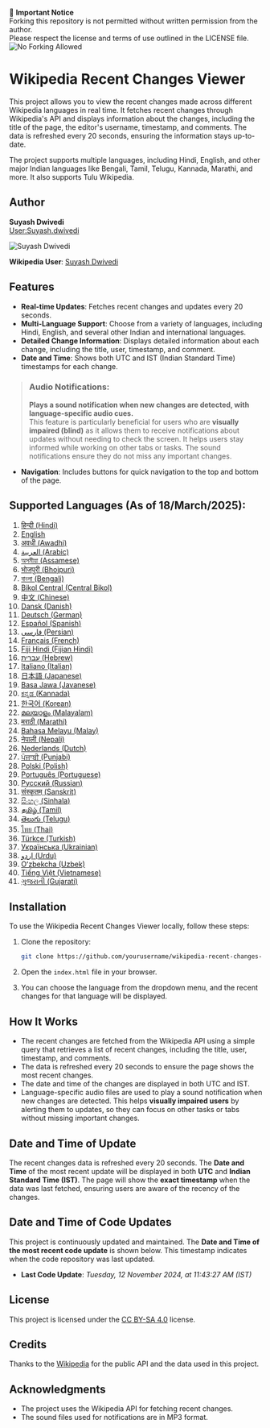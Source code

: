  🚫 **Important Notice**  
 Forking this repository is not permitted without written permission from the author.  
 Please respect the license and terms of use outlined in the LICENSE file. 
![No Forking Allowed](https://img.shields.io/badge/Forking-Not%20Allowed-red)

# Wikipedia Recent Changes Viewer

This project allows you to view the recent changes made across different Wikipedia languages in real time. It fetches recent changes through Wikipedia's API and displays information about the changes, including the title of the page, the editor's username, timestamp, and comments. The data is refreshed every 20 seconds, ensuring the information stays up-to-date.

The project supports multiple languages, including Hindi, English, and other major Indian languages like Bengali, Tamil, Telugu, Kannada, Marathi, and more. It also supports Tulu Wikipedia.

## Author

**Suyash Dwivedi**  
[User:Suyash.dwivedi](https://meta.wikimedia.org/wiki/User:Suyash.dwivedi)  

![Suyash Dwivedi](https://upload.wikimedia.org/wikipedia/commons/thumb/9/9c/Suyash_Dwivedi_01%28cropped%29.jpg/180px-Suyash_Dwivedi_01%28cropped%29.jpg)  

**Wikipedia User**: [Suyash Dwivedi](https://meta.wikimedia.org/wiki/User:Suyash.dwivedi)  

## Features

- **Real-time Updates**: Fetches recent changes and updates every 20 seconds.
- **Multi-Language Support**: Choose from a variety of languages, including Hindi, English, and several other Indian and international languages.
- **Detailed Change Information**: Displays detailed information about each change, including the title, user, timestamp, and comment.
- **Date and Time**: Shows both UTC and IST (Indian Standard Time) timestamps for each change.

> ### **Audio Notifications**:
> **Plays a sound notification when new changes are detected, with language-specific audio cues.**  
> This feature is particularly beneficial for users who are **visually impaired (blind)** as it allows them to receive notifications about updates without needing to check the screen. It helps users stay informed while working on other tabs or tasks. The sound notifications ensure they do not miss any important changes.

- **Navigation**: Includes buttons for quick navigation to the top and bottom of the page.

## Supported Languages (As of 18/March/2025):

1. <a href="https://hi.wikipedia.org/" target="_blank">हिन्दी (Hindi)</a>
2. <a href="https://en.wikipedia.org/" target="_blank">English</a>
3. <a href="https://awa.wikipedia.org/" target="_blank">अवधी (Awadhi)</a>
4. <a href="https://ar.wikipedia.org/" target="_blank">العربية (Arabic)</a>
5. <a href="https://as.wikipedia.org/" target="_blank">অসমীয়া (Assamese)</a>
6. <a href="https://bh.wikipedia.org/" target="_blank">भोजपुरी (Bhojpuri)</a>
7. <a href="https://bn.wikipedia.org/" target="_blank">বাংলা (Bengali)</a>
8. <a href="https://bcl.wikipedia.org/" target="_blank">Bikol Central (Central Bikol)</a>
9. <a href="https://zh.wikipedia.org/" target="_blank">中文 (Chinese)</a>
10. <a href="https://da.wikipedia.org/" target="_blank">Dansk (Danish)</a>
11. <a href="https://de.wikipedia.org/" target="_blank">Deutsch (German)</a>
12. <a href="https://es.wikipedia.org/" target="_blank">Español (Spanish)</a>
13. <a href="https://fa.wikipedia.org/" target="_blank">فارسی (Persian)</a>
14. <a href="https://fr.wikipedia.org/" target="_blank">Français (French)</a>
15. <a href="https://hif.wikipedia.org/" target="_blank">Fiji Hindi (Fijian Hindi)</a>
16. <a href="https://he.wikipedia.org/" target="_blank">עברית (Hebrew)</a>
17. <a href="https://it.wikipedia.org/" target="_blank">Italiano (Italian)</a>
18. <a href="https://ja.wikipedia.org/" target="_blank">日本語 (Japanese)</a>
19. <a href="https://jv.wikipedia.org/" target="_blank">Basa Jawa (Javanese)</a>
20. <a href="https://kn.wikipedia.org/" target="_blank">ಕನ್ನಡ (Kannada)</a>
21. <a href="https://ko.wikipedia.org/" target="_blank">한국어 (Korean)</a>
22. <a href="https://ml.wikipedia.org/" target="_blank">മലയാളം (Malayalam)</a>
23. <a href="https://mr.wikipedia.org/" target="_blank">मराठी (Marathi)</a>
24. <a href="https://ms.wikipedia.org/" target="_blank">Bahasa Melayu (Malay)</a>
25. <a href="https://ne.wikipedia.org/" target="_blank">नेपाली (Nepali)</a>
26. <a href="https://nl.wikipedia.org/" target="_blank">Nederlands (Dutch)</a>
27. <a href="https://pa.wikipedia.org/" target="_blank">ਪੰਜਾਬੀ (Punjabi)</a>
28. <a href="https://pl.wikipedia.org/" target="_blank">Polski (Polish)</a>
29. <a href="https://pt.wikipedia.org/" target="_blank">Português (Portuguese)</a>
30. <a href="https://ru.wikipedia.org/" target="_blank">Русский (Russian)</a>
31. <a href="https://sa.wikipedia.org/" target="_blank">संस्कृतम् (Sanskrit)</a>
32. <a href="https://si.wikipedia.org/" target="_blank">සිංහල (Sinhala)</a>
33. <a href="https://ta.wikipedia.org/" target="_blank">தமிழ் (Tamil)</a>
34. <a href="https://te.wikipedia.org/" target="_blank">తెలుగు (Telugu)</a>
35. <a href="https://th.wikipedia.org/" target="_blank">ไทย (Thai)</a>
36. <a href="https://tr.wikipedia.org/" target="_blank">Türkçe (Turkish)</a>
37. <a href="https://uk.wikipedia.org/" target="_blank">Українська (Ukrainian)</a>
38. <a href="https://ur.wikipedia.org/" target="_blank">اردو (Urdu)</a>
39. <a href="https://uz.wikipedia.org/" target="_blank">Oʻzbekcha (Uzbek)</a>
40. <a href="https://vi.wikipedia.org/" target="_blank">Tiếng Việt (Vietnamese)</a>
41. <a href="https://gu.wikipedia.org/" target="_blank">ગુજરાતી (Gujarati)</a>


## Installation

To use the Wikipedia Recent Changes Viewer locally, follow these steps:

1. Clone the repository:
    ```bash
    git clone https://github.com/yourusername/wikipedia-recent-changes-viewer.git
    ```

2. Open the `index.html` file in your browser.

3. You can choose the language from the dropdown menu, and the recent changes for that language will be displayed.

## How It Works

- The recent changes are fetched from the Wikipedia API using a simple query that retrieves a list of recent changes, including the title, user, timestamp, and comments.
- The data is refreshed every 20 seconds to ensure the page shows the most recent changes.
- The date and time of the changes are displayed in both UTC and IST.
- Language-specific audio files are used to play a sound notification when new changes are detected. This helps **visually impaired users** by alerting them to updates, so they can focus on other tasks or tabs without missing important changes.

## Date and Time of Update

The recent changes data is refreshed every 20 seconds. The **Date and Time** of the most recent update will be displayed in both **UTC** and **Indian Standard Time (IST)**. The page will show the **exact timestamp** when the data was last fetched, ensuring users are aware of the recency of the changes.

## Date and Time of Code Updates

This project is continuously updated and maintained. The **Date and Time of the most recent code update** is shown below. This timestamp indicates when the code repository was last updated.

- **Last Code Update**: _Tuesday, 12 November 2024, at 11:43:27 AM (IST)_

## License

This project is licensed under the [CC BY-SA 4.0](https://creativecommons.org/licenses/by-sa/4.0/) license.

## Credits

Thanks to the [Wikipedia](https://www.wikipedia.org/) for the public API and the data used in this project.

## Acknowledgments

- The project uses the Wikipedia API for fetching recent changes.
- The sound files used for notifications are in MP3 format.
